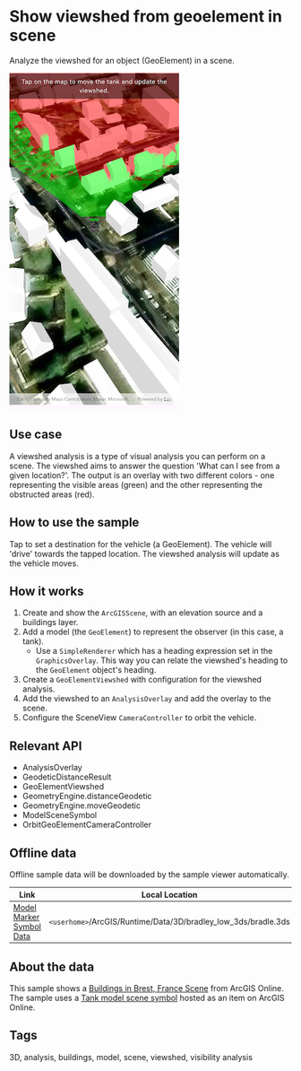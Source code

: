 # Show viewshed from geoelement in scene

Analyze the viewshed for an object (GeoElement) in a scene.

![Image of show viewshed from geoelement in scene](show_viewshed_from_geoelement_in_scene.png)

## Use case

A viewshed analysis is a type of visual analysis you can perform on a scene. The viewshed aims to answer the question 'What can I see from a given location?'. The output is an overlay with two different colors - one representing the visible areas (green) and the other representing the obstructed areas (red).

## How to use the sample

Tap to set a destination for the vehicle (a GeoElement). The vehicle will 'drive' towards the tapped location. The viewshed analysis will update as the vehicle moves.

## How it works

1. Create and show the `ArcGISScene`, with an elevation source and a buildings layer.
2. Add a model (the `GeoElement`) to represent the observer (in this case, a tank).
   * Use a `SimpleRenderer` which has a heading expression set in the `GraphicsOverlay`. This way you can relate the viewshed's heading to the `GeoElement` object's heading.
3. Create a `GeoElementViewshed` with configuration for the viewshed analysis.
4. Add the viewshed to an `AnalysisOverlay` and add the overlay to the scene.
5. Configure the SceneView `CameraController` to orbit the vehicle.

## Relevant API

* AnalysisOverlay
* GeodeticDistanceResult
* GeoElementViewshed
* GeometryEngine.distanceGeodetic
* GeometryEngine.moveGeodetic
* ModelSceneSymbol
* OrbitGeoElementCameraController

## Offline data

Offline sample data will be downloaded by the sample viewer automatically.

| Link | Local Location |
|------|----------------|
|[Model Marker Symbol Data](https://www.arcgis.com/home/item.html?id=07d62a792ab6496d9b772a24efea45d0)| `<userhome>`/ArcGIS/Runtime/Data/3D/bradley_low_3ds/bradle.3ds |

## About the data

This sample shows a [Buildings in Brest, France Scene](https://www.arcgis.com/home/item.html?id=b343e14455fe45b98a2c20ebbceec0b0) from ArcGIS Online. The sample uses a [Tank model scene symbol](http://www.arcgis.com/home/item.html?id=07d62a792ab6496d9b772a24efea45d0) hosted as an item on ArcGIS Online.

## Tags

3D, analysis, buildings, model, scene, viewshed, visibility analysis
